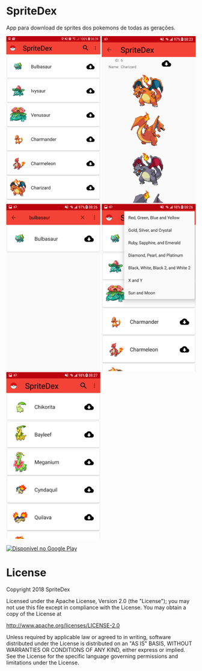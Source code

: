 # SpriteDex
App para download de sprites dos pokemons de todas as gerações.

<p>
  <img src="https://github.com/bruno-cunha/spritedex/blob/master/app/src/main/assets/img_app.png" width="250"/>
  <img src="https://github.com/bruno-cunha/spritedex/blob/master/app/src/main/assets/img_app2.png" width="250"/>
  <img src="https://github.com/bruno-cunha/spritedex/blob/master/app/src/main/assets/img_app3.png" width="250"/>
  <img src="https://github.com/bruno-cunha/spritedex/blob/master/app/src/main/assets/img_app6.png" width="250"/>
  <img src="https://github.com/bruno-cunha/spritedex/blob/master/app/src/main/assets/img_app5.png" width="250"/>
</p>

<a href="https://play.google.com/store/apps/details?id=com.pokemon.spritedex" target="_blank">
<img src="https://play.google.com/intl/en_us/badges/images/generic/pt-br_badge_web_generic.png" alt="Disponível no Google Play" height="90"/></a>

# License
Copyright 2018 SpriteDex

Licensed under the Apache License, Version 2.0 (the "License");
you may not use this file except in compliance with the License.
You may obtain a copy of the License at

http://www.apache.org/licenses/LICENSE-2.0

Unless required by applicable law or agreed to in writing, software
distributed under the License is distributed on an "AS IS" BASIS,
WITHOUT WARRANTIES OR CONDITIONS OF ANY KIND, either express or implied.
See the License for the specific language governing permissions and
limitations under the License.

